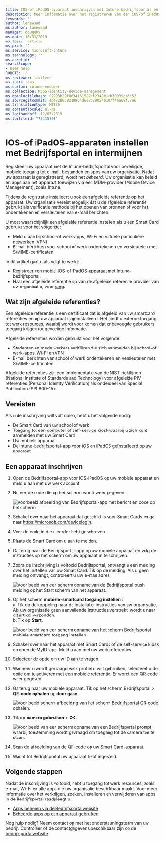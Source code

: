 ```yaml
---
title: IOS-of iPadOS-apparaat inschrijven met Intune-bedrijfsportal en intermijnen
description: Meer informatie over het registreren van een iOS-of iPadOS-apparaat en het instellen van afgeleide referentie verificatie met inter.
keywords: ''
author: lenewsad
ms.author: lanewsad
manager: dougeby
ms.date: 10/31/2019
ms.topic: article
ms.prod: ''
ms.service: microsoft-intune
ms.technology: ''
ms.assetid: ''
searchScope:
- User help
ROBOTS: ''
ms.reviewer: tisilver
ms.suite: ems
ms.custom: intune-enduser
ms.collection: M365-identity-device-management
ms.openlocfilehash: 02293b29f8634161582af2348b1cb30039ca3c52
ms.sourcegitcommit: ebf72b038219904d6e7d20024b107f4aa68f57e6
ms.translationtype: MTE75
ms.contentlocale: nl-NL
ms.lasthandoff: 12/05/2019
ms.locfileid: "73415708"
---
```

# <a name="set-up-ios-or-ipados-device-with-company-portal-and-intercede"></a>IOS-of iPadOS-apparaten instellen met Bedrijfsportal en intermijnen

Registreer uw apparaat met de Intune-bedrijfsportal voor beveiligde, mobiele toegang tot e-mail, bestanden en apps van uw organisatie.  Nadat uw apparaat is geregistreerd, wordt het *beheerd*. Uw organisatie kan beleid en apps aan het apparaat toewijzen via een MDM-provider (Mobile Device Management), zoals Intune.  

Tijdens de registratie installeert u ook een afgeleide referentie op het apparaat. Uw organisatie vereist mogelijk dat u de afgeleide referentie gebruikt als verificatie methode bij het openen van bronnen of voor het ondertekenen en versleutelen van e-mail berichten. 

U moet waarschijnlijk een afgeleide referentie instellen als u een Smart Card gebruikt voor het volgende:

* Meld u aan bij school-of werk-apps, Wi-Fi en virtuele particuliere netwerken (VPN)
* E-mail berichten voor school of werk ondertekenen en versleutelen met S/MIME-certificaten  

In dit artikel gaat u als volgt te werkt:  

* Registreer een mobiel iOS-of iPadOS-apparaat met Intune-bedrijfsportal.  
* Haal een afgeleide referentie op van de afgeleide referentie provider van uw organisatie, voor [rang](https://www.intercede.com/).   


## <a name="what-are-derived-credentials"></a>Wat zijn afgeleide referenties?  
Een afgeleide referentie is een certificaat dat is afgeleid van uw smartcard referenties en op uw apparaat is geïnstalleerd. Het biedt u externe toegang tot werk resources, waarbij wordt voor komen dat onbevoegde gebruikers toegang krijgen tot gevoelige informatie.  

Afgeleide referenties worden gebruikt voor het volgende: 
* Studenten en mede werkers verifiëren die zich aanmelden bij school-of werk-apps, Wi-Fi en VPN
* E-mail berichten van school of werk ondertekenen en versleutelen met S/MIME-certificaten  

Afgeleide referenties zijn een implementatie van de NIST-richtlijnen (National Institute of Standards and Technology) voor afgeleide PIV-referenties (Personal Identity Verification) als onderdeel van Special Publication (SP) 800-157.  

## <a name="prerequisites"></a>Vereisten

 Als u de inschrijving wilt volt ooien, hebt u het volgende nodig:

* De Smart Card van uw school of werk
* Toegang tot een computer of self-service kiosk waarbij u zich kunt aanmelden met uw Smart Card
* Uw mobiele apparaat
* De Intune-bedrijfsportal-app voor iOS en iPadOS geïnstalleerd op uw apparaat


## <a name="enroll-device"></a>Een apparaat inschrijven  
1. Open de Bedrijfsportal-app voor iOS-iPadOS op uw mobiele apparaat en meld u aan met uw werk account.  
2. Noteer de code die op het scherm wordt weer gegeven.  

    ![Voorbeeld afbeelding van Bedrijfsportal-app met bericht en code op het scherm.](./media/copy-code-intercede.png)  
1. Schakel over naar het apparaat dat geschikt is voor Smart Cards en ga naar https://microsoft.com/devicelogin. 

1. Voer de code in die u eerder hebt geschreven.
 
2. Plaats de Smart Card om u aan te melden.   

3. Ga terug naar de Bedrijfsportal-app op uw mobiele apparaat en volg de instructies op het scherm om uw apparaat in te schrijven.  
4. Zodra de inschrijving is voltooid Bedrijfsportal, ontvangt u een melding over het instellen van uw Smart Card. Tik op de melding. Als u geen melding ontvangt, controleert u uw e-mail adres.   

    ![Voor beeld van een scherm opname van de Bedrijfsportal push melding op het Start scherm van het apparaat.](./media/action-required-in-app-intercede.png)  

5. Op het scherm **mobiele-smartcard toegang instellen** :  
    a. Tik op de koppeling naar de installatie-instructies van uw organisatie. Als uw organisatie geen aanvullende instructies verstrekt, wordt u naar dit artikel verzonden.  
    b. Tik op **Start**.  

    ![Voor beeld van een scherm opname van het scherm Bedrijfsportal mobiele smartcard toegang instellen.](./media/smart-card-info-intercede.png)  

6. Schakel over naar het apparaat met Smart Cards of de self-service kiosk en open de MyID-app. Meld u aan met uw werk referenties.  
7. Selecteer de optie om uw ID aan te vragen. 
8. Wanneer u wordt gevraagd welk profiel u wilt gebruiken, selecteert u de optie om te activeren met een mobiele referentie. Er wordt een QR-code weer gegeven.  
9. Ga terug naar uw mobiele apparaat. Tik op het scherm Bedrijfsportal > **QR-code ophalen** op **door gaan**.  

    ![Voor beeld scherm afbeelding van het scherm Bedrijfsportal QR-code ophalen.](./media/get-qr-code-intercede.png) 
 
10. Tik op **camera gebruiken** > **OK**.  

    ![Voor beeld van een scherm opname van een Bedrijfsportal prompt, waarbij toestemming wordt gevraagd om toegang tot de camera toe te staan.](./media/allow-cp-camera-access-intercede.png)  

11. Scan de afbeelding van de QR-code op uw Smart Card-apparaat. 
12. Wacht tot Bedrijfsportal uw apparaat hebt ingesteld.  

## <a name="next-steps"></a>Volgende stappen  
Nadat de inschrijving is voltooid, hebt u toegang tot werk resources, zoals e-mail, Wi-Fi en alle apps die uw organisatie beschikbaar maakt. Voor meer informatie over het verkrijgen, zoeken, installeren en verwijderen van apps in de Bedrijfsportal raadpleegt u:

* [Apps beheren via de Bedrijfsportalwebsite](manage-apps-cpweb.md)  
* [Beheerde apps op een apparaat gebruiken](use-managed-apps-on-your-device-ios.md)  

Nog hulp nodig? Neem contact op met het ondersteuningsteam van uw bedrijf. Controleer of de contactgegevens beschikbaar zijn op de [bedrijfsportalwebsite](https://go.microsoft.com/fwlink/?linkid=2010980).
